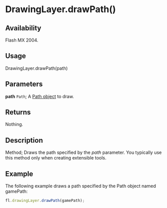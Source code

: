 # DrawingLayer.drawPath()

## Availability

Flash MX 2004.

## Usage

DrawingLayer.drawPath(path)

## Parameters

**path** `Path`; A [Path object](../Path_object/Path_summary.md) to draw.

## Returns

Nothing.

## Description

Method; Draws the path specified by the *path* parameter. You typically use this method only when creating extensible tools.

## Example

The following example draws a path specified by the Path object named gamePath:

```javascript
fl.drawingLayer.drawPath(gamePath);
```
